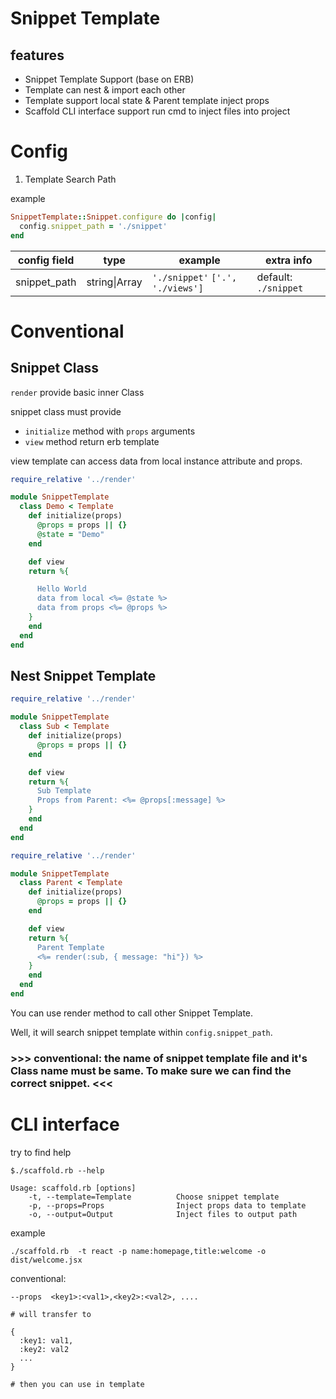 # Snippet Template 

## features

* Snippet Template Support (base on ERB)
* Template can nest & import each other
* Template support local state & Parent template inject props
* Scaffold CLI interface support run cmd to inject files into project


# Config

1. Template Search Path

example

```ruby
SnippetTemplate::Snippet.configure do |config|
  config.snippet_path = './snippet'
end

```


| config field | type | example |extra info |
|----|----|----|----|
|snippet_path | string\|Array| `'./snippet'` `['.', './views']`| default: `./snippet` |


# Conventional


## Snippet Class

`render`  provide basic inner Class

snippet class must provide

* `initialize` method with `props` arguments
* `view` method return erb template

view template can access data from local instance attribute and props.


```ruby
require_relative '../render'

module SnippetTemplate
  class Demo < Template
    def initialize(props)
      @props = props || {}
      @state = "Demo"
    end

    def view
    return %{

      Hello World
      data from local <%= @state %>
      data from props <%= @props %>
    }
    end
  end
end
```

## Nest Snippet Template


```ruby
require_relative '../render'

module SnippetTemplate
  class Sub < Template
    def initialize(props)
      @props = props || {}
    end

    def view
    return %{
      Sub Template
      Props from Parent: <%= @props[:message] %>
    }
    end
  end
end
```

```ruby
require_relative '../render'

module SnippetTemplate
  class Parent < Template
    def initialize(props)
      @props = props || {}
    end

    def view
    return %{
      Parent Template
      <%= render(:sub, { message: "hi"}) %>
    }
    end
  end
end
```

You can use render method to call other Snippet Template.

Well, it will search snippet template within `config.snippet_path`.

### >>> conventional: the name of snippet template file and it's Class name must be same. To make sure we can find the correct snippet. <<<



# CLI interface


try to find help

```
$./scaffold.rb --help

Usage: scaffold.rb [options]
    -t, --template=Template          Choose snippet template
    -p, --props=Props                Inject props data to template
    -o, --output=Output              Inject files to output path
```

example

```shell
./scaffold.rb  -t react -p name:homepage,title:welcome -o dist/welcome.jsx
```

conventional:

```
--props  <key1>:<val1>,<key2>:<val2>, ....

# will transfer to

{
  :key1: val1,
  :key2: val2
  ...
}

# then you can use in template
```